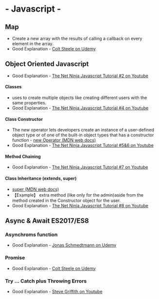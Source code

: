 # - Javascript -  


## Map
- Create a new array with the results of calling a callback on every element in the array.
- Good Explanation -  [Colt Steele on Udemy](https://www.udemy.com/course/javascript-beginners-complete-tutorial/learn/lecture/17010224#questions)


## Object Oriented Javascript 
- Good Explanation - [The Net Ninja Javascript Tutorial #2 on Youtube](https://www.youtube.com/watch?v=7d9H34ZVRPg&list=PL4cUxeGkcC9i5yvDkJgt60vNVWffpblB7&index=2)

#### Classes 
- uses to create multiple objects like creating different users with the same properties. 
- Good Explanation - [The Net Ninja Javascript Tutorial #4 on Youtube](https://www.youtube.com/watch?v=Ug4ChzopcE4&list=PL4cUxeGkcC9i5yvDkJgt60vNVWffpblB7&index=4)

#### Class Constructor
- The new operator lets developers create an instance of a user-defined object type or of one of the built-in object types that has a constructor function - [new Operator (MDN web docs)](https://developer.mozilla.org/en-US/docs/Web/JavaScript/Reference/Operators/new)
- Good Explanation - [The Net Ninja Javascript Tutorial #5&6 on Youtube](https://www.youtube.com/watch?v=HboT8g_QSGc)

#### Method Chaining 
- Good Explanation - [The Net Ninja Javascript Tutorial #7 on Youtube](https://www.youtube.com/watch?v=8x1fygdWabY&list=PL4cUxeGkcC9i5yvDkJgt60vNVWffpblB7&index=7)

#### Class Inheritance (extends, super)
- [super (MDN web docs)](https://developer.mozilla.org/en-US/docs/Web/JavaScript/Reference/Operators/super)
- 【Example】 extra method (like only for the admin)aside from the method created in the Constructor object for the user. 
- Good Explanation - [The Net Ninja Javascript Tutorial #8 on Youtube](https://www.youtube.com/watch?v=8x1fygdWabY&list=PL4cUxeGkcC9i5yvDkJgt60vNVWffpblB7&index=8)

## Async & Await ES2017/ES8  
### Asynchroms function 
- Good Explanation -  [Jonas Schmedtmann on Udemy](https://www.udemy.com/course/nodejs-express-mongodb-bootcamp/learn/lecture/15080918#overview)

### Promise
- Good Explanation -  [Colt Steele on Udemy](https://www.udemy.com/course/javascript-beginners-complete-tutorial/learn/lecture/17161512#questions)

### Try ... Catch plus Throwing Errors 
- Good Explanation - [Steve Griffith on Youtube](https://www.youtube.com/watch?v=_am9rKw4vWw&t=3s)
